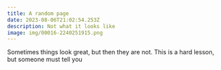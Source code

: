```yaml
---
title: A random page
date: 2023-08-06T21:02:54.253Z
description: Not what it looks like
image: img/00016-2240251915.png
---
```

S﻿ometimes things look great, but then they are not. This is a hard lesson, but someone must tell you